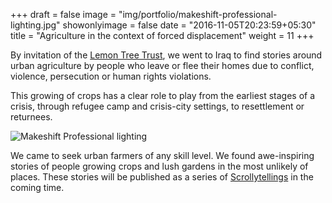 +++
draft = false
image = "img/portfolio/makeshift-professional-lighting.jpg"
showonlyimage = false
date = "2016-11-05T20:23:59+05:30"
title = "Agriculture in the context of forced displacement"
weight = 11
+++

By invitation of the [Lemon Tree Trust](http://lemontreetrust.org), we went to Iraq to find stories around urban agriculture by people who leave or flee their homes due to conflict, violence, persecution or human rights violations.
<!--more-->

This growing of crops has a clear role to play from the earliest stages of a crisis, through refugee camp and crisis-city settings, to resettlement or returnees.

<img src="/img/portfolio/makeshift-professional-lighting.jpg" class="img-responsive" alt="Makeshift Professional lighting">

We came to seek urban farmers of any skill level. We found awe-inspiring stories of people growing crops and lush gardens in the most unlikely of places. These stories will be published as a series of [Scrollytellings](https://www.scrollytelling.io/) in the coming time.
